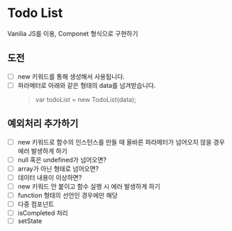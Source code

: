 # Todo List

Vanilia JS를 이용, Componet 형식으로 구현하기

## 도전

- [ ] new 키워드를 통해 생성해서 사용됩니다.
- [ ] 파라메터로 아래와 같은 형태의 data를 넘겨받습니다.
  > var todoList = new TodoList(data);

## 예외처리 추가하기

- [ ] new 키워드로 함수의 인스턴스를 만들 때 올바른 파라메터가 넘어오지 않을 경우 에러 발생하게 하기
- [ ] null 혹은 undefined가 넘어오면?
- [ ] array가 아닌 형태로 넘어오면?
- [ ] 데이터 내용이 이상하면?
- [ ] new 키워드 안 붙이고 함수 실행 시 에러 발생하게 하기
- [ ] function 형태의 선언인 경우에만 해당
- [ ] 다중 컴포넌트
- [ ] isCompleted 처리
- [ ] setState
